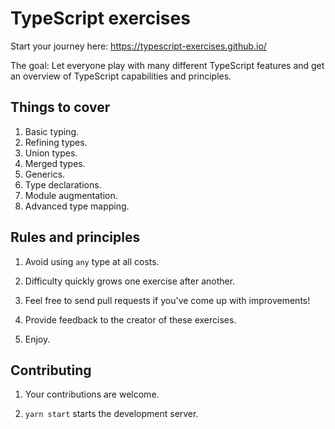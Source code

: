 # TypeScript exercises

Start your journey here: https://typescript-exercises.github.io/

The goal: Let everyone play with many different TypeScript features
and get an overview of TypeScript capabilities and principles.

## Things to cover

 1. Basic typing.
 2. Refining types.
 3. Union types.
 4. Merged types.
 5. Generics.
 6. Type declarations.
 7. Module augmentation.
 8. Advanced type mapping.

## Rules and principles

 1. Avoid using `any` type at all costs.

 2. Difficulty quickly grows one exercise after another.

 3. Feel free to send pull requests if you've come up
    with improvements!

 4. Provide feedback to the creator of these exercises.

 5. Enjoy.

## Contributing

 1. Your contributions are welcome.

 2. `yarn start` starts the development server.
